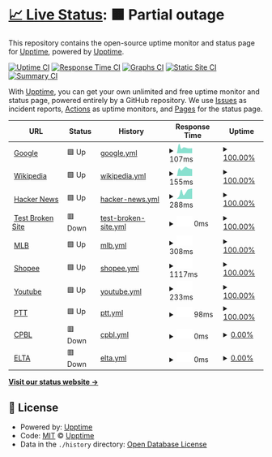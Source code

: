 # [📈 Live Status](https://demo.upptime.js.org): <!--live status--> **🟧 Partial outage**

This repository contains the open-source uptime monitor and status page for [Upptime](https://upptime.js.org), powered by [Upptime](https://github.com/upptime/upptime).

[![Uptime CI](https://github.com/upptime/upptime/workflows/Uptime%20CI/badge.svg)](https://github.com/upptime/upptime/actions?query=workflow%3A%22Uptime+CI%22)
[![Response Time CI](https://github.com/upptime/upptime/workflows/Response%20Time%20CI/badge.svg)](https://github.com/upptime/upptime/actions?query=workflow%3A%22Response+Time+CI%22)
[![Graphs CI](https://github.com/upptime/upptime/workflows/Graphs%20CI/badge.svg)](https://github.com/upptime/upptime/actions?query=workflow%3A%22Graphs+CI%22)
[![Static Site CI](https://github.com/upptime/upptime/workflows/Static%20Site%20CI/badge.svg)](https://github.com/upptime/upptime/actions?query=workflow%3A%22Static+Site+CI%22)
[![Summary CI](https://github.com/upptime/upptime/workflows/Summary%20CI/badge.svg)](https://github.com/upptime/upptime/actions?query=workflow%3A%22Summary+CI%22)

With [Upptime](https://upptime.js.org), you can get your own unlimited and free uptime monitor and status page, powered entirely by a GitHub repository. We use [Issues](https://github.com/upptime/upptime/issues) as incident reports, [Actions](https://github.com/upptime/upptime/actions) as uptime monitors, and [Pages](https://demo.upptime.js.org) for the status page.

<!--start: status pages-->
<!-- This summary is generated by Upptime (https://github.com/upptime/upptime) -->
<!-- Do not edit this manually, your changes will be overwritten -->
<!-- prettier-ignore -->
| URL | Status | History | Response Time | Uptime |
| --- | ------ | ------- | ------------- | ------ |
| <img alt="" src="https://favicons.githubusercontent.com/www.google.com" height="13"> [Google](https://www.google.com) | 🟩 Up | [google.yml](https://github.com/panhsinlei/bdc_final/commits/HEAD/history/google.yml) | <details><summary><img alt="Response time graph" src="./graphs/google/response-time-week.png" height="20"> 107ms</summary><br><a href="https://demo.upptime.js.org/history/google"><img alt="Response time 87" src="https://img.shields.io/endpoint?url=https%3A%2F%2Fraw.githubusercontent.com%2Fpanhsinlei%2Fbdc_final%2FHEAD%2Fapi%2Fgoogle%2Fresponse-time.json"></a><br><a href="https://demo.upptime.js.org/history/google"><img alt="24-hour response time 87" src="https://img.shields.io/endpoint?url=https%3A%2F%2Fraw.githubusercontent.com%2Fpanhsinlei%2Fbdc_final%2FHEAD%2Fapi%2Fgoogle%2Fresponse-time-day.json"></a><br><a href="https://demo.upptime.js.org/history/google"><img alt="7-day response time 107" src="https://img.shields.io/endpoint?url=https%3A%2F%2Fraw.githubusercontent.com%2Fpanhsinlei%2Fbdc_final%2FHEAD%2Fapi%2Fgoogle%2Fresponse-time-week.json"></a><br><a href="https://demo.upptime.js.org/history/google"><img alt="30-day response time 87" src="https://img.shields.io/endpoint?url=https%3A%2F%2Fraw.githubusercontent.com%2Fpanhsinlei%2Fbdc_final%2FHEAD%2Fapi%2Fgoogle%2Fresponse-time-month.json"></a><br><a href="https://demo.upptime.js.org/history/google"><img alt="1-year response time 87" src="https://img.shields.io/endpoint?url=https%3A%2F%2Fraw.githubusercontent.com%2Fpanhsinlei%2Fbdc_final%2FHEAD%2Fapi%2Fgoogle%2Fresponse-time-year.json"></a></details> | <details><summary><a href="https://demo.upptime.js.org/history/google">100.00%</a></summary><a href="https://demo.upptime.js.org/history/google"><img alt="All-time uptime 100.00%" src="https://img.shields.io/endpoint?url=https%3A%2F%2Fraw.githubusercontent.com%2Fpanhsinlei%2Fbdc_final%2FHEAD%2Fapi%2Fgoogle%2Fuptime.json"></a><br><a href="https://demo.upptime.js.org/history/google"><img alt="24-hour uptime 100.00%" src="https://img.shields.io/endpoint?url=https%3A%2F%2Fraw.githubusercontent.com%2Fpanhsinlei%2Fbdc_final%2FHEAD%2Fapi%2Fgoogle%2Fuptime-day.json"></a><br><a href="https://demo.upptime.js.org/history/google"><img alt="7-day uptime 100.00%" src="https://img.shields.io/endpoint?url=https%3A%2F%2Fraw.githubusercontent.com%2Fpanhsinlei%2Fbdc_final%2FHEAD%2Fapi%2Fgoogle%2Fuptime-week.json"></a><br><a href="https://demo.upptime.js.org/history/google"><img alt="30-day uptime 100.00%" src="https://img.shields.io/endpoint?url=https%3A%2F%2Fraw.githubusercontent.com%2Fpanhsinlei%2Fbdc_final%2FHEAD%2Fapi%2Fgoogle%2Fuptime-month.json"></a><br><a href="https://demo.upptime.js.org/history/google"><img alt="1-year uptime 100.00%" src="https://img.shields.io/endpoint?url=https%3A%2F%2Fraw.githubusercontent.com%2Fpanhsinlei%2Fbdc_final%2FHEAD%2Fapi%2Fgoogle%2Fuptime-year.json"></a></details>
| <img alt="" src="https://favicons.githubusercontent.com/en.wikipedia.org" height="13"> [Wikipedia](https://en.wikipedia.org) | 🟩 Up | [wikipedia.yml](https://github.com/panhsinlei/bdc_final/commits/HEAD/history/wikipedia.yml) | <details><summary><img alt="Response time graph" src="./graphs/wikipedia/response-time-week.png" height="20"> 155ms</summary><br><a href="https://demo.upptime.js.org/history/wikipedia"><img alt="Response time 245" src="https://img.shields.io/endpoint?url=https%3A%2F%2Fraw.githubusercontent.com%2Fpanhsinlei%2Fbdc_final%2FHEAD%2Fapi%2Fwikipedia%2Fresponse-time.json"></a><br><a href="https://demo.upptime.js.org/history/wikipedia"><img alt="24-hour response time 104" src="https://img.shields.io/endpoint?url=https%3A%2F%2Fraw.githubusercontent.com%2Fpanhsinlei%2Fbdc_final%2FHEAD%2Fapi%2Fwikipedia%2Fresponse-time-day.json"></a><br><a href="https://demo.upptime.js.org/history/wikipedia"><img alt="7-day response time 155" src="https://img.shields.io/endpoint?url=https%3A%2F%2Fraw.githubusercontent.com%2Fpanhsinlei%2Fbdc_final%2FHEAD%2Fapi%2Fwikipedia%2Fresponse-time-week.json"></a><br><a href="https://demo.upptime.js.org/history/wikipedia"><img alt="30-day response time 245" src="https://img.shields.io/endpoint?url=https%3A%2F%2Fraw.githubusercontent.com%2Fpanhsinlei%2Fbdc_final%2FHEAD%2Fapi%2Fwikipedia%2Fresponse-time-month.json"></a><br><a href="https://demo.upptime.js.org/history/wikipedia"><img alt="1-year response time 245" src="https://img.shields.io/endpoint?url=https%3A%2F%2Fraw.githubusercontent.com%2Fpanhsinlei%2Fbdc_final%2FHEAD%2Fapi%2Fwikipedia%2Fresponse-time-year.json"></a></details> | <details><summary><a href="https://demo.upptime.js.org/history/wikipedia">100.00%</a></summary><a href="https://demo.upptime.js.org/history/wikipedia"><img alt="All-time uptime 100.00%" src="https://img.shields.io/endpoint?url=https%3A%2F%2Fraw.githubusercontent.com%2Fpanhsinlei%2Fbdc_final%2FHEAD%2Fapi%2Fwikipedia%2Fuptime.json"></a><br><a href="https://demo.upptime.js.org/history/wikipedia"><img alt="24-hour uptime 100.00%" src="https://img.shields.io/endpoint?url=https%3A%2F%2Fraw.githubusercontent.com%2Fpanhsinlei%2Fbdc_final%2FHEAD%2Fapi%2Fwikipedia%2Fuptime-day.json"></a><br><a href="https://demo.upptime.js.org/history/wikipedia"><img alt="7-day uptime 100.00%" src="https://img.shields.io/endpoint?url=https%3A%2F%2Fraw.githubusercontent.com%2Fpanhsinlei%2Fbdc_final%2FHEAD%2Fapi%2Fwikipedia%2Fuptime-week.json"></a><br><a href="https://demo.upptime.js.org/history/wikipedia"><img alt="30-day uptime 99.96%" src="https://img.shields.io/endpoint?url=https%3A%2F%2Fraw.githubusercontent.com%2Fpanhsinlei%2Fbdc_final%2FHEAD%2Fapi%2Fwikipedia%2Fuptime-month.json"></a><br><a href="https://demo.upptime.js.org/history/wikipedia"><img alt="1-year uptime 100.00%" src="https://img.shields.io/endpoint?url=https%3A%2F%2Fraw.githubusercontent.com%2Fpanhsinlei%2Fbdc_final%2FHEAD%2Fapi%2Fwikipedia%2Fuptime-year.json"></a></details>
| <img alt="" src="https://favicons.githubusercontent.com/news.ycombinator.com" height="13"> [Hacker News](https://news.ycombinator.com) | 🟩 Up | [hacker-news.yml](https://github.com/panhsinlei/bdc_final/commits/HEAD/history/hacker-news.yml) | <details><summary><img alt="Response time graph" src="./graphs/hacker-news/response-time-week.png" height="20"> 288ms</summary><br><a href="https://demo.upptime.js.org/history/hacker-news"><img alt="Response time 254" src="https://img.shields.io/endpoint?url=https%3A%2F%2Fraw.githubusercontent.com%2Fpanhsinlei%2Fbdc_final%2FHEAD%2Fapi%2Fhacker-news%2Fresponse-time.json"></a><br><a href="https://demo.upptime.js.org/history/hacker-news"><img alt="24-hour response time 86" src="https://img.shields.io/endpoint?url=https%3A%2F%2Fraw.githubusercontent.com%2Fpanhsinlei%2Fbdc_final%2FHEAD%2Fapi%2Fhacker-news%2Fresponse-time-day.json"></a><br><a href="https://demo.upptime.js.org/history/hacker-news"><img alt="7-day response time 288" src="https://img.shields.io/endpoint?url=https%3A%2F%2Fraw.githubusercontent.com%2Fpanhsinlei%2Fbdc_final%2FHEAD%2Fapi%2Fhacker-news%2Fresponse-time-week.json"></a><br><a href="https://demo.upptime.js.org/history/hacker-news"><img alt="30-day response time 254" src="https://img.shields.io/endpoint?url=https%3A%2F%2Fraw.githubusercontent.com%2Fpanhsinlei%2Fbdc_final%2FHEAD%2Fapi%2Fhacker-news%2Fresponse-time-month.json"></a><br><a href="https://demo.upptime.js.org/history/hacker-news"><img alt="1-year response time 254" src="https://img.shields.io/endpoint?url=https%3A%2F%2Fraw.githubusercontent.com%2Fpanhsinlei%2Fbdc_final%2FHEAD%2Fapi%2Fhacker-news%2Fresponse-time-year.json"></a></details> | <details><summary><a href="https://demo.upptime.js.org/history/hacker-news">100.00%</a></summary><a href="https://demo.upptime.js.org/history/hacker-news"><img alt="All-time uptime 100.00%" src="https://img.shields.io/endpoint?url=https%3A%2F%2Fraw.githubusercontent.com%2Fpanhsinlei%2Fbdc_final%2FHEAD%2Fapi%2Fhacker-news%2Fuptime.json"></a><br><a href="https://demo.upptime.js.org/history/hacker-news"><img alt="24-hour uptime 100.00%" src="https://img.shields.io/endpoint?url=https%3A%2F%2Fraw.githubusercontent.com%2Fpanhsinlei%2Fbdc_final%2FHEAD%2Fapi%2Fhacker-news%2Fuptime-day.json"></a><br><a href="https://demo.upptime.js.org/history/hacker-news"><img alt="7-day uptime 100.00%" src="https://img.shields.io/endpoint?url=https%3A%2F%2Fraw.githubusercontent.com%2Fpanhsinlei%2Fbdc_final%2FHEAD%2Fapi%2Fhacker-news%2Fuptime-week.json"></a><br><a href="https://demo.upptime.js.org/history/hacker-news"><img alt="30-day uptime 100.00%" src="https://img.shields.io/endpoint?url=https%3A%2F%2Fraw.githubusercontent.com%2Fpanhsinlei%2Fbdc_final%2FHEAD%2Fapi%2Fhacker-news%2Fuptime-month.json"></a><br><a href="https://demo.upptime.js.org/history/hacker-news"><img alt="1-year uptime 100.00%" src="https://img.shields.io/endpoint?url=https%3A%2F%2Fraw.githubusercontent.com%2Fpanhsinlei%2Fbdc_final%2FHEAD%2Fapi%2Fhacker-news%2Fuptime-year.json"></a></details>
| <img alt="" src="https://favicons.githubusercontent.com/thissitedoesnotexist.koj.co" height="13"> [Test Broken Site](https://thissitedoesnotexist.koj.co) | 🟥 Down | [test-broken-site.yml](https://github.com/panhsinlei/bdc_final/commits/HEAD/history/test-broken-site.yml) | <details><summary><img alt="Response time graph" src="./graphs/test-broken-site/response-time-week.png" height="20"> 0ms</summary><br><a href="https://demo.upptime.js.org/history/test-broken-site"><img alt="Response time 0" src="https://img.shields.io/endpoint?url=https%3A%2F%2Fraw.githubusercontent.com%2Fpanhsinlei%2Fbdc_final%2FHEAD%2Fapi%2Ftest-broken-site%2Fresponse-time.json"></a><br><a href="https://demo.upptime.js.org/history/test-broken-site"><img alt="24-hour response time 0" src="https://img.shields.io/endpoint?url=https%3A%2F%2Fraw.githubusercontent.com%2Fpanhsinlei%2Fbdc_final%2FHEAD%2Fapi%2Ftest-broken-site%2Fresponse-time-day.json"></a><br><a href="https://demo.upptime.js.org/history/test-broken-site"><img alt="7-day response time 0" src="https://img.shields.io/endpoint?url=https%3A%2F%2Fraw.githubusercontent.com%2Fpanhsinlei%2Fbdc_final%2FHEAD%2Fapi%2Ftest-broken-site%2Fresponse-time-week.json"></a><br><a href="https://demo.upptime.js.org/history/test-broken-site"><img alt="30-day response time 0" src="https://img.shields.io/endpoint?url=https%3A%2F%2Fraw.githubusercontent.com%2Fpanhsinlei%2Fbdc_final%2FHEAD%2Fapi%2Ftest-broken-site%2Fresponse-time-month.json"></a><br><a href="https://demo.upptime.js.org/history/test-broken-site"><img alt="1-year response time 0" src="https://img.shields.io/endpoint?url=https%3A%2F%2Fraw.githubusercontent.com%2Fpanhsinlei%2Fbdc_final%2FHEAD%2Fapi%2Ftest-broken-site%2Fresponse-time-year.json"></a></details> | <details><summary><a href="https://demo.upptime.js.org/history/test-broken-site">100.00%</a></summary><a href="https://demo.upptime.js.org/history/test-broken-site"><img alt="All-time uptime 100.00%" src="https://img.shields.io/endpoint?url=https%3A%2F%2Fraw.githubusercontent.com%2Fpanhsinlei%2Fbdc_final%2FHEAD%2Fapi%2Ftest-broken-site%2Fuptime.json"></a><br><a href="https://demo.upptime.js.org/history/test-broken-site"><img alt="24-hour uptime 100.00%" src="https://img.shields.io/endpoint?url=https%3A%2F%2Fraw.githubusercontent.com%2Fpanhsinlei%2Fbdc_final%2FHEAD%2Fapi%2Ftest-broken-site%2Fuptime-day.json"></a><br><a href="https://demo.upptime.js.org/history/test-broken-site"><img alt="7-day uptime 100.00%" src="https://img.shields.io/endpoint?url=https%3A%2F%2Fraw.githubusercontent.com%2Fpanhsinlei%2Fbdc_final%2FHEAD%2Fapi%2Ftest-broken-site%2Fuptime-week.json"></a><br><a href="https://demo.upptime.js.org/history/test-broken-site"><img alt="30-day uptime 100.00%" src="https://img.shields.io/endpoint?url=https%3A%2F%2Fraw.githubusercontent.com%2Fpanhsinlei%2Fbdc_final%2FHEAD%2Fapi%2Ftest-broken-site%2Fuptime-month.json"></a><br><a href="https://demo.upptime.js.org/history/test-broken-site"><img alt="1-year uptime 100.00%" src="https://img.shields.io/endpoint?url=https%3A%2F%2Fraw.githubusercontent.com%2Fpanhsinlei%2Fbdc_final%2FHEAD%2Fapi%2Ftest-broken-site%2Fuptime-year.json"></a></details>
| <img alt="" src="https://favicons.githubusercontent.com/www.mlb.com" height="13"> [MLB](https://www.mlb.com) | 🟩 Up | [mlb.yml](https://github.com/panhsinlei/bdc_final/commits/HEAD/history/mlb.yml) | <details><summary><img alt="Response time graph" src="./graphs/mlb/response-time-week.png" height="20"> 308ms</summary><br><a href="https://demo.upptime.js.org/history/mlb"><img alt="Response time 1214" src="https://img.shields.io/endpoint?url=https%3A%2F%2Fraw.githubusercontent.com%2Fpanhsinlei%2Fbdc_final%2FHEAD%2Fapi%2Fmlb%2Fresponse-time.json"></a><br><a href="https://demo.upptime.js.org/history/mlb"><img alt="24-hour response time 96" src="https://img.shields.io/endpoint?url=https%3A%2F%2Fraw.githubusercontent.com%2Fpanhsinlei%2Fbdc_final%2FHEAD%2Fapi%2Fmlb%2Fresponse-time-day.json"></a><br><a href="https://demo.upptime.js.org/history/mlb"><img alt="7-day response time 308" src="https://img.shields.io/endpoint?url=https%3A%2F%2Fraw.githubusercontent.com%2Fpanhsinlei%2Fbdc_final%2FHEAD%2Fapi%2Fmlb%2Fresponse-time-week.json"></a><br><a href="https://demo.upptime.js.org/history/mlb"><img alt="30-day response time 1214" src="https://img.shields.io/endpoint?url=https%3A%2F%2Fraw.githubusercontent.com%2Fpanhsinlei%2Fbdc_final%2FHEAD%2Fapi%2Fmlb%2Fresponse-time-month.json"></a><br><a href="https://demo.upptime.js.org/history/mlb"><img alt="1-year response time 1214" src="https://img.shields.io/endpoint?url=https%3A%2F%2Fraw.githubusercontent.com%2Fpanhsinlei%2Fbdc_final%2FHEAD%2Fapi%2Fmlb%2Fresponse-time-year.json"></a></details> | <details><summary><a href="https://demo.upptime.js.org/history/mlb">100.00%</a></summary><a href="https://demo.upptime.js.org/history/mlb"><img alt="All-time uptime 100.00%" src="https://img.shields.io/endpoint?url=https%3A%2F%2Fraw.githubusercontent.com%2Fpanhsinlei%2Fbdc_final%2FHEAD%2Fapi%2Fmlb%2Fuptime.json"></a><br><a href="https://demo.upptime.js.org/history/mlb"><img alt="24-hour uptime 100.00%" src="https://img.shields.io/endpoint?url=https%3A%2F%2Fraw.githubusercontent.com%2Fpanhsinlei%2Fbdc_final%2FHEAD%2Fapi%2Fmlb%2Fuptime-day.json"></a><br><a href="https://demo.upptime.js.org/history/mlb"><img alt="7-day uptime 100.00%" src="https://img.shields.io/endpoint?url=https%3A%2F%2Fraw.githubusercontent.com%2Fpanhsinlei%2Fbdc_final%2FHEAD%2Fapi%2Fmlb%2Fuptime-week.json"></a><br><a href="https://demo.upptime.js.org/history/mlb"><img alt="30-day uptime 100.00%" src="https://img.shields.io/endpoint?url=https%3A%2F%2Fraw.githubusercontent.com%2Fpanhsinlei%2Fbdc_final%2FHEAD%2Fapi%2Fmlb%2Fuptime-month.json"></a><br><a href="https://demo.upptime.js.org/history/mlb"><img alt="1-year uptime 100.00%" src="https://img.shields.io/endpoint?url=https%3A%2F%2Fraw.githubusercontent.com%2Fpanhsinlei%2Fbdc_final%2FHEAD%2Fapi%2Fmlb%2Fuptime-year.json"></a></details>
| <img alt="" src="https://favicons.githubusercontent.com/shopee.tw" height="13"> [Shopee](https://shopee.tw) | 🟩 Up | [shopee.yml](https://github.com/panhsinlei/bdc_final/commits/HEAD/history/shopee.yml) | <details><summary><img alt="Response time graph" src="./graphs/shopee/response-time-week.png" height="20"> 1117ms</summary><br><a href="https://demo.upptime.js.org/history/shopee"><img alt="Response time 1184" src="https://img.shields.io/endpoint?url=https%3A%2F%2Fraw.githubusercontent.com%2Fpanhsinlei%2Fbdc_final%2FHEAD%2Fapi%2Fshopee%2Fresponse-time.json"></a><br><a href="https://demo.upptime.js.org/history/shopee"><img alt="24-hour response time 1151" src="https://img.shields.io/endpoint?url=https%3A%2F%2Fraw.githubusercontent.com%2Fpanhsinlei%2Fbdc_final%2FHEAD%2Fapi%2Fshopee%2Fresponse-time-day.json"></a><br><a href="https://demo.upptime.js.org/history/shopee"><img alt="7-day response time 1117" src="https://img.shields.io/endpoint?url=https%3A%2F%2Fraw.githubusercontent.com%2Fpanhsinlei%2Fbdc_final%2FHEAD%2Fapi%2Fshopee%2Fresponse-time-week.json"></a><br><a href="https://demo.upptime.js.org/history/shopee"><img alt="30-day response time 1184" src="https://img.shields.io/endpoint?url=https%3A%2F%2Fraw.githubusercontent.com%2Fpanhsinlei%2Fbdc_final%2FHEAD%2Fapi%2Fshopee%2Fresponse-time-month.json"></a><br><a href="https://demo.upptime.js.org/history/shopee"><img alt="1-year response time 1184" src="https://img.shields.io/endpoint?url=https%3A%2F%2Fraw.githubusercontent.com%2Fpanhsinlei%2Fbdc_final%2FHEAD%2Fapi%2Fshopee%2Fresponse-time-year.json"></a></details> | <details><summary><a href="https://demo.upptime.js.org/history/shopee">100.00%</a></summary><a href="https://demo.upptime.js.org/history/shopee"><img alt="All-time uptime 100.00%" src="https://img.shields.io/endpoint?url=https%3A%2F%2Fraw.githubusercontent.com%2Fpanhsinlei%2Fbdc_final%2FHEAD%2Fapi%2Fshopee%2Fuptime.json"></a><br><a href="https://demo.upptime.js.org/history/shopee"><img alt="24-hour uptime 100.00%" src="https://img.shields.io/endpoint?url=https%3A%2F%2Fraw.githubusercontent.com%2Fpanhsinlei%2Fbdc_final%2FHEAD%2Fapi%2Fshopee%2Fuptime-day.json"></a><br><a href="https://demo.upptime.js.org/history/shopee"><img alt="7-day uptime 100.00%" src="https://img.shields.io/endpoint?url=https%3A%2F%2Fraw.githubusercontent.com%2Fpanhsinlei%2Fbdc_final%2FHEAD%2Fapi%2Fshopee%2Fuptime-week.json"></a><br><a href="https://demo.upptime.js.org/history/shopee"><img alt="30-day uptime 100.00%" src="https://img.shields.io/endpoint?url=https%3A%2F%2Fraw.githubusercontent.com%2Fpanhsinlei%2Fbdc_final%2FHEAD%2Fapi%2Fshopee%2Fuptime-month.json"></a><br><a href="https://demo.upptime.js.org/history/shopee"><img alt="1-year uptime 100.00%" src="https://img.shields.io/endpoint?url=https%3A%2F%2Fraw.githubusercontent.com%2Fpanhsinlei%2Fbdc_final%2FHEAD%2Fapi%2Fshopee%2Fuptime-year.json"></a></details>
| <img alt="" src="https://favicons.githubusercontent.com/www.youtube.com" height="13"> [Youtube](https://www.youtube.com) | 🟩 Up | [youtube.yml](https://github.com/panhsinlei/bdc_final/commits/HEAD/history/youtube.yml) | <details><summary><img alt="Response time graph" src="./graphs/youtube/response-time-week.png" height="20"> 233ms</summary><br><a href="https://demo.upptime.js.org/history/youtube"><img alt="Response time 269" src="https://img.shields.io/endpoint?url=https%3A%2F%2Fraw.githubusercontent.com%2Fpanhsinlei%2Fbdc_final%2FHEAD%2Fapi%2Fyoutube%2Fresponse-time.json"></a><br><a href="https://demo.upptime.js.org/history/youtube"><img alt="24-hour response time 227" src="https://img.shields.io/endpoint?url=https%3A%2F%2Fraw.githubusercontent.com%2Fpanhsinlei%2Fbdc_final%2FHEAD%2Fapi%2Fyoutube%2Fresponse-time-day.json"></a><br><a href="https://demo.upptime.js.org/history/youtube"><img alt="7-day response time 233" src="https://img.shields.io/endpoint?url=https%3A%2F%2Fraw.githubusercontent.com%2Fpanhsinlei%2Fbdc_final%2FHEAD%2Fapi%2Fyoutube%2Fresponse-time-week.json"></a><br><a href="https://demo.upptime.js.org/history/youtube"><img alt="30-day response time 269" src="https://img.shields.io/endpoint?url=https%3A%2F%2Fraw.githubusercontent.com%2Fpanhsinlei%2Fbdc_final%2FHEAD%2Fapi%2Fyoutube%2Fresponse-time-month.json"></a><br><a href="https://demo.upptime.js.org/history/youtube"><img alt="1-year response time 269" src="https://img.shields.io/endpoint?url=https%3A%2F%2Fraw.githubusercontent.com%2Fpanhsinlei%2Fbdc_final%2FHEAD%2Fapi%2Fyoutube%2Fresponse-time-year.json"></a></details> | <details><summary><a href="https://demo.upptime.js.org/history/youtube">100.00%</a></summary><a href="https://demo.upptime.js.org/history/youtube"><img alt="All-time uptime 100.00%" src="https://img.shields.io/endpoint?url=https%3A%2F%2Fraw.githubusercontent.com%2Fpanhsinlei%2Fbdc_final%2FHEAD%2Fapi%2Fyoutube%2Fuptime.json"></a><br><a href="https://demo.upptime.js.org/history/youtube"><img alt="24-hour uptime 100.00%" src="https://img.shields.io/endpoint?url=https%3A%2F%2Fraw.githubusercontent.com%2Fpanhsinlei%2Fbdc_final%2FHEAD%2Fapi%2Fyoutube%2Fuptime-day.json"></a><br><a href="https://demo.upptime.js.org/history/youtube"><img alt="7-day uptime 100.00%" src="https://img.shields.io/endpoint?url=https%3A%2F%2Fraw.githubusercontent.com%2Fpanhsinlei%2Fbdc_final%2FHEAD%2Fapi%2Fyoutube%2Fuptime-week.json"></a><br><a href="https://demo.upptime.js.org/history/youtube"><img alt="30-day uptime 100.00%" src="https://img.shields.io/endpoint?url=https%3A%2F%2Fraw.githubusercontent.com%2Fpanhsinlei%2Fbdc_final%2FHEAD%2Fapi%2Fyoutube%2Fuptime-month.json"></a><br><a href="https://demo.upptime.js.org/history/youtube"><img alt="1-year uptime 100.00%" src="https://img.shields.io/endpoint?url=https%3A%2F%2Fraw.githubusercontent.com%2Fpanhsinlei%2Fbdc_final%2FHEAD%2Fapi%2Fyoutube%2Fuptime-year.json"></a></details>
| <img alt="" src="https://favicons.githubusercontent.com/term.ptt.cc" height="13"> [PTT](https://term.ptt.cc) | 🟩 Up | [ptt.yml](https://github.com/panhsinlei/bdc_final/commits/HEAD/history/ptt.yml) | <details><summary><img alt="Response time graph" src="./graphs/ptt/response-time-week.png" height="20"> 98ms</summary><br><a href="https://demo.upptime.js.org/history/ptt"><img alt="Response time 91" src="https://img.shields.io/endpoint?url=https%3A%2F%2Fraw.githubusercontent.com%2Fpanhsinlei%2Fbdc_final%2FHEAD%2Fapi%2Fptt%2Fresponse-time.json"></a><br><a href="https://demo.upptime.js.org/history/ptt"><img alt="24-hour response time 88" src="https://img.shields.io/endpoint?url=https%3A%2F%2Fraw.githubusercontent.com%2Fpanhsinlei%2Fbdc_final%2FHEAD%2Fapi%2Fptt%2Fresponse-time-day.json"></a><br><a href="https://demo.upptime.js.org/history/ptt"><img alt="7-day response time 98" src="https://img.shields.io/endpoint?url=https%3A%2F%2Fraw.githubusercontent.com%2Fpanhsinlei%2Fbdc_final%2FHEAD%2Fapi%2Fptt%2Fresponse-time-week.json"></a><br><a href="https://demo.upptime.js.org/history/ptt"><img alt="30-day response time 91" src="https://img.shields.io/endpoint?url=https%3A%2F%2Fraw.githubusercontent.com%2Fpanhsinlei%2Fbdc_final%2FHEAD%2Fapi%2Fptt%2Fresponse-time-month.json"></a><br><a href="https://demo.upptime.js.org/history/ptt"><img alt="1-year response time 91" src="https://img.shields.io/endpoint?url=https%3A%2F%2Fraw.githubusercontent.com%2Fpanhsinlei%2Fbdc_final%2FHEAD%2Fapi%2Fptt%2Fresponse-time-year.json"></a></details> | <details><summary><a href="https://demo.upptime.js.org/history/ptt">100.00%</a></summary><a href="https://demo.upptime.js.org/history/ptt"><img alt="All-time uptime 100.00%" src="https://img.shields.io/endpoint?url=https%3A%2F%2Fraw.githubusercontent.com%2Fpanhsinlei%2Fbdc_final%2FHEAD%2Fapi%2Fptt%2Fuptime.json"></a><br><a href="https://demo.upptime.js.org/history/ptt"><img alt="24-hour uptime 100.00%" src="https://img.shields.io/endpoint?url=https%3A%2F%2Fraw.githubusercontent.com%2Fpanhsinlei%2Fbdc_final%2FHEAD%2Fapi%2Fptt%2Fuptime-day.json"></a><br><a href="https://demo.upptime.js.org/history/ptt"><img alt="7-day uptime 100.00%" src="https://img.shields.io/endpoint?url=https%3A%2F%2Fraw.githubusercontent.com%2Fpanhsinlei%2Fbdc_final%2FHEAD%2Fapi%2Fptt%2Fuptime-week.json"></a><br><a href="https://demo.upptime.js.org/history/ptt"><img alt="30-day uptime 100.00%" src="https://img.shields.io/endpoint?url=https%3A%2F%2Fraw.githubusercontent.com%2Fpanhsinlei%2Fbdc_final%2FHEAD%2Fapi%2Fptt%2Fuptime-month.json"></a><br><a href="https://demo.upptime.js.org/history/ptt"><img alt="1-year uptime 100.00%" src="https://img.shields.io/endpoint?url=https%3A%2F%2Fraw.githubusercontent.com%2Fpanhsinlei%2Fbdc_final%2FHEAD%2Fapi%2Fptt%2Fuptime-year.json"></a></details>
| <img alt="" src="https://favicons.githubusercontent.com/www.cpbl.com.tw" height="13"> [CPBL](https://www.cpbl.com.tw) | 🟥 Down | [cpbl.yml](https://github.com/panhsinlei/bdc_final/commits/HEAD/history/cpbl.yml) | <details><summary><img alt="Response time graph" src="./graphs/cpbl/response-time-week.png" height="20"> 0ms</summary><br><a href="https://demo.upptime.js.org/history/cpbl"><img alt="Response time 0" src="https://img.shields.io/endpoint?url=https%3A%2F%2Fraw.githubusercontent.com%2Fpanhsinlei%2Fbdc_final%2FHEAD%2Fapi%2Fcpbl%2Fresponse-time.json"></a><br><a href="https://demo.upptime.js.org/history/cpbl"><img alt="24-hour response time 0" src="https://img.shields.io/endpoint?url=https%3A%2F%2Fraw.githubusercontent.com%2Fpanhsinlei%2Fbdc_final%2FHEAD%2Fapi%2Fcpbl%2Fresponse-time-day.json"></a><br><a href="https://demo.upptime.js.org/history/cpbl"><img alt="7-day response time 0" src="https://img.shields.io/endpoint?url=https%3A%2F%2Fraw.githubusercontent.com%2Fpanhsinlei%2Fbdc_final%2FHEAD%2Fapi%2Fcpbl%2Fresponse-time-week.json"></a><br><a href="https://demo.upptime.js.org/history/cpbl"><img alt="30-day response time 0" src="https://img.shields.io/endpoint?url=https%3A%2F%2Fraw.githubusercontent.com%2Fpanhsinlei%2Fbdc_final%2FHEAD%2Fapi%2Fcpbl%2Fresponse-time-month.json"></a><br><a href="https://demo.upptime.js.org/history/cpbl"><img alt="1-year response time 0" src="https://img.shields.io/endpoint?url=https%3A%2F%2Fraw.githubusercontent.com%2Fpanhsinlei%2Fbdc_final%2FHEAD%2Fapi%2Fcpbl%2Fresponse-time-year.json"></a></details> | <details><summary><a href="https://demo.upptime.js.org/history/cpbl">0.00%</a></summary><a href="https://demo.upptime.js.org/history/cpbl"><img alt="All-time uptime 0.00%" src="https://img.shields.io/endpoint?url=https%3A%2F%2Fraw.githubusercontent.com%2Fpanhsinlei%2Fbdc_final%2FHEAD%2Fapi%2Fcpbl%2Fuptime.json"></a><br><a href="https://demo.upptime.js.org/history/cpbl"><img alt="24-hour uptime 0.00%" src="https://img.shields.io/endpoint?url=https%3A%2F%2Fraw.githubusercontent.com%2Fpanhsinlei%2Fbdc_final%2FHEAD%2Fapi%2Fcpbl%2Fuptime-day.json"></a><br><a href="https://demo.upptime.js.org/history/cpbl"><img alt="7-day uptime 0.00%" src="https://img.shields.io/endpoint?url=https%3A%2F%2Fraw.githubusercontent.com%2Fpanhsinlei%2Fbdc_final%2FHEAD%2Fapi%2Fcpbl%2Fuptime-week.json"></a><br><a href="https://demo.upptime.js.org/history/cpbl"><img alt="30-day uptime 0.00%" src="https://img.shields.io/endpoint?url=https%3A%2F%2Fraw.githubusercontent.com%2Fpanhsinlei%2Fbdc_final%2FHEAD%2Fapi%2Fcpbl%2Fuptime-month.json"></a><br><a href="https://demo.upptime.js.org/history/cpbl"><img alt="1-year uptime 0.00%" src="https://img.shields.io/endpoint?url=https%3A%2F%2Fraw.githubusercontent.com%2Fpanhsinlei%2Fbdc_final%2FHEAD%2Fapi%2Fcpbl%2Fuptime-year.json"></a></details>
| <img alt="" src="https://favicons.githubusercontent.com/eltott.tv" height="13"> [ELTA](https://eltott.tv/) | 🟥 Down | [elta.yml](https://github.com/panhsinlei/bdc_final/commits/HEAD/history/elta.yml) | <details><summary><img alt="Response time graph" src="./graphs/elta/response-time-week.png" height="20"> 0ms</summary><br><a href="https://demo.upptime.js.org/history/elta"><img alt="Response time 0" src="https://img.shields.io/endpoint?url=https%3A%2F%2Fraw.githubusercontent.com%2Fpanhsinlei%2Fbdc_final%2FHEAD%2Fapi%2Felta%2Fresponse-time.json"></a><br><a href="https://demo.upptime.js.org/history/elta"><img alt="24-hour response time 0" src="https://img.shields.io/endpoint?url=https%3A%2F%2Fraw.githubusercontent.com%2Fpanhsinlei%2Fbdc_final%2FHEAD%2Fapi%2Felta%2Fresponse-time-day.json"></a><br><a href="https://demo.upptime.js.org/history/elta"><img alt="7-day response time 0" src="https://img.shields.io/endpoint?url=https%3A%2F%2Fraw.githubusercontent.com%2Fpanhsinlei%2Fbdc_final%2FHEAD%2Fapi%2Felta%2Fresponse-time-week.json"></a><br><a href="https://demo.upptime.js.org/history/elta"><img alt="30-day response time 0" src="https://img.shields.io/endpoint?url=https%3A%2F%2Fraw.githubusercontent.com%2Fpanhsinlei%2Fbdc_final%2FHEAD%2Fapi%2Felta%2Fresponse-time-month.json"></a><br><a href="https://demo.upptime.js.org/history/elta"><img alt="1-year response time 0" src="https://img.shields.io/endpoint?url=https%3A%2F%2Fraw.githubusercontent.com%2Fpanhsinlei%2Fbdc_final%2FHEAD%2Fapi%2Felta%2Fresponse-time-year.json"></a></details> | <details><summary><a href="https://demo.upptime.js.org/history/elta">0.00%</a></summary><a href="https://demo.upptime.js.org/history/elta"><img alt="All-time uptime 0.00%" src="https://img.shields.io/endpoint?url=https%3A%2F%2Fraw.githubusercontent.com%2Fpanhsinlei%2Fbdc_final%2FHEAD%2Fapi%2Felta%2Fuptime.json"></a><br><a href="https://demo.upptime.js.org/history/elta"><img alt="24-hour uptime 0.00%" src="https://img.shields.io/endpoint?url=https%3A%2F%2Fraw.githubusercontent.com%2Fpanhsinlei%2Fbdc_final%2FHEAD%2Fapi%2Felta%2Fuptime-day.json"></a><br><a href="https://demo.upptime.js.org/history/elta"><img alt="7-day uptime 0.00%" src="https://img.shields.io/endpoint?url=https%3A%2F%2Fraw.githubusercontent.com%2Fpanhsinlei%2Fbdc_final%2FHEAD%2Fapi%2Felta%2Fuptime-week.json"></a><br><a href="https://demo.upptime.js.org/history/elta"><img alt="30-day uptime 0.00%" src="https://img.shields.io/endpoint?url=https%3A%2F%2Fraw.githubusercontent.com%2Fpanhsinlei%2Fbdc_final%2FHEAD%2Fapi%2Felta%2Fuptime-month.json"></a><br><a href="https://demo.upptime.js.org/history/elta"><img alt="1-year uptime 0.00%" src="https://img.shields.io/endpoint?url=https%3A%2F%2Fraw.githubusercontent.com%2Fpanhsinlei%2Fbdc_final%2FHEAD%2Fapi%2Felta%2Fuptime-year.json"></a></details>

<!--end: status pages-->

[**Visit our status website →**](https://demo.upptime.js.org)

## 📄 License

- Powered by: [Upptime](https://github.com/upptime/upptime)
- Code: [MIT](./LICENSE) © [Upptime](https://upptime.js.org)
- Data in the `./history` directory: [Open Database License](https://opendatacommons.org/licenses/odbl/1-0/)
